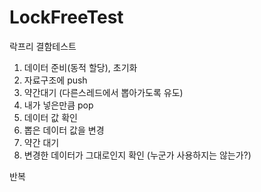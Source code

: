 # LockFreeTest
락프리 결함테스트

1. 데이터 준비(동적 할당), 초기화
2. 자료구조에 push
3. 약간대기 (다른스레드에서 뽑아가도록 유도)
4. 내가 넣은만큼 pop
5. 데이터 값 확인
6. 뽑은 데이터 값을 변경
7. 약간 대기
8. 변경한 데이터가 그대로인지 확인 (누군가 사용하지는 않는가?)

반복


